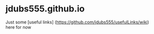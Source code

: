 # jdubs555.github.io

Just some [useful links] (https://github.com/jdubs555/usefulLinks/wiki) here for now

